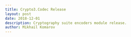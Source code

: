 ```yaml
---
title: Crypto3.Codec Release
layout: post
date: 2018-12-01
description: Cryptography suite encoders module release.
author: Mikhail Komarov
---
```

